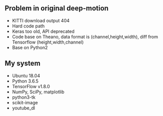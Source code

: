 ## Problem in original deep-motion

 - KITTI download output 404
 - Hard code path
 - Keras too old, API deprecated
 - Code base on Theano, data format is (channel,height,width), diff from Tensorflow (height,width,channel)
 - Base on Python2

## My system

 - Ubuntu 18.04
 - Python 3.6.5
 - TensorFlow v1.8.0
 - NumPy, SciPy, matplotlib
 - python3-tk
 - scikit-image
 - youtube_dl
